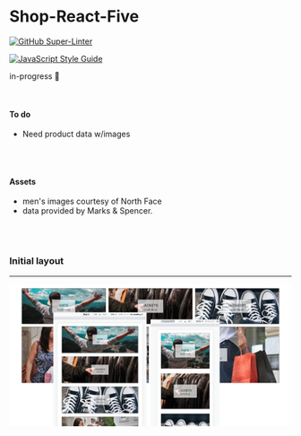 # Shop-React-Five

[![GitHub Super-Linter](https://github.com/stefan22/shop-react-five/workflows/Lint%20Code%20Base/badge.svg)](https://github.com/marketplace/actions/super-linter)

[![JavaScript Style Guide](https://img.shields.io/badge/code_style-standard-brightgreen.svg)](https:/github.com/stefan22/shop-react-five.git)


in-progress :turtle:

<br />

#### To do

- Need product data w/images


<br /> <br />

#### Assets

- men's images courtesy of North Face
- data provided by Marks & Spencer.   





<br /><br />


### Initial layout

----


![](/public/images/screenshots/desktop1.png)










